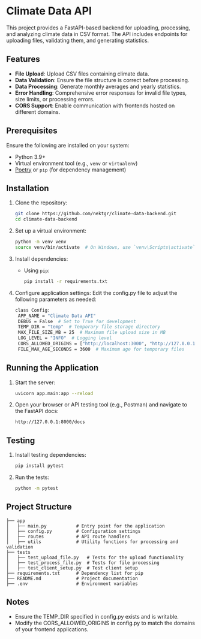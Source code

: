 # Climate Data API

This project provides a FastAPI-based backend for uploading, processing, and analyzing climate data in CSV format. The API includes endpoints for uploading files, validating them, and generating statistics.

## Features

- **File Upload**: Upload CSV files containing climate data.
- **Data Validation**: Ensure the file structure is correct before processing.
- **Data Processing**: Generate monthly averages and yearly statistics.
- **Error Handling**: Comprehensive error responses for invalid file types, size limits, or processing errors.
- **CORS Support**: Enable communication with frontends hosted on different domains.

## Prerequisites

Ensure the following are installed on your system:

- Python 3.9+
- Virtual environment tool (e.g., `venv` or `virtualenv`)
- [Poetry](https://python-poetry.org/) or `pip` (for dependency management)

## Installation

1. Clone the repository:
   ```bash
   git clone https://github.com/nektgr/climate-data-backend.git
   cd climate-data-backend
   ```

2. Set up a virtual environment:
   ```bash
   python -m venv venv
   source venv/bin/activate  # On Windows, use `venv\Scripts\activate`
   ```

3. Install dependencies:
   - Using `pip`:
     ```bash
     pip install -r requirements.txt
     ```

4. Configure application settings:
Edit the config.py file to adjust the following parameters as needed:  
   ```bash
   class Config:
    APP_NAME = "Climate Data API"
    DEBUG = False  # Set to True for development
    TEMP_DIR = "temp"  # Temporary file storage directory
    MAX_FILE_SIZE_MB = 25  # Maximum file upload size in MB
    LOG_LEVEL = "INFO"  # Logging level
    CORS_ALLOWED_ORIGINS = ["http://localhost:3000", "http://127.0.0.1:3000"]
    FILE_MAX_AGE_SECONDS = 3600  # Maximum age for temporary files
   ```

## Running the Application

1. Start the server:
   ```bash
   uvicorn app.main:app --reload
   ```

2. Open your browser or API testing tool (e.g., Postman) and navigate to the FastAPI docs:
   ```
   http://127.0.0.1:8000/docs
   ```

## Testing

1. Install testing dependencies:
   ```bash
   pip install pytest
   ```

2. Run the tests:
   ```bash
   python -m pytest
   ```

## Project Structure

```plaintext
├── app
│   ├── main.py           # Entry point for the application
│   ├── config.py         # Configuration settings
│   ├── routes            # API route handlers
│   ├── utils             # Utility functions for processing and validation
├── tests
│   ├── test_upload_file.py   # Tests for the upload functionality
│   ├── test_process_file.py  # Tests for file processing
│   ├── test_client_setup.py  # Test client setup
├── requirements.txt      # Dependency list for pip
├── README.md             # Project documentation
├── .env                  # Environment variables
```

## Notes

- Ensure the TEMP_DIR specified in config.py exists and is writable.
- Modify the CORS_ALLOWED_ORIGINS in config.py to match the domains of your frontend applications.



